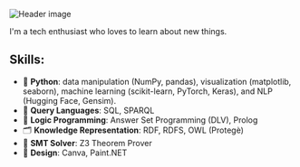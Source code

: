 ![Header image](https://github.com/AlessandroGhiotto/AlessandroGhiotto/blob/main/profile-banner.png)

I'm a tech enthusiast who loves to learn about new things.

## Skills:

- 🐍 **Python**: data manipulation (NumPy, pandas), visualization (matplotlib, seaborn), machine learning (scikit-learn, PyTorch, Keras), and NLP (Hugging Face, Gensim).
- 🔎 **Query Languages**: SQL, SPARQL
- 🧠 **Logic Programming**: Answer Set Programming (DLV), Prolog
- 🗂️ **Knowledge Representation**: RDF, RDFS, OWL (Protegè)
- 🔧 **SMT Solver**: Z3 Theorem Prover
- 🎨 **Design**: Canva, Paint.NET

<!-- ## sium Interests: - 🐎 Horses, 🌿 Vegetable gardening -->

<!--
### Skills:

![Python](https://img.shields.io/badge/-Python-05122A?style=flat&logo=python)&nbsp;
![Answer Set Programming](https://img.shields.io/badge/-ASP-05122A?style=flat)&nbsp;
![Prolog](https://img.shields.io/badge/-Prolog-05122A?style=flat)&nbsp;
![RDF](https://img.shields.io/badge/-RDF-05122A?style=flat)&nbsp;
![OWL](https://img.shields.io/badge/-OWL-05122A?style=flat)&nbsp;
![SQL](https://img.shields.io/badge/-SQL-05122A?style=flat&logo=sql)&nbsp;
![SPARQL](https://img.shields.io/badge/-SPARQL-05122A?style=flat)&nbsp;
![Z3](https://img.shields.io/badge/-Z3-05122A?style=flat)&nbsp;
![Canva](https://img.shields.io/badge/-Canva-05122A?style=flat&logo=canva)&nbsp;
![Paint.NET](https://img.shields.io/badge/-Paint.NET-05122A?style=flat)

### Python Libraries:

![Numpy](https://img.shields.io/badge/-Numpy-05122A?style=flat&logo=numpy)&nbsp;
![Pandas](https://img.shields.io/badge/-Pandas-05122A?style=flat&logo=pandas)&nbsp;
![Matplotlib](https://img.shields.io/badge/-Matplotlib-05122A?style=flat)&nbsp;
![Seaborn](https://img.shields.io/badge/-Seaborn-05122A?style=flat)&nbsp;
![Scikit-learn](https://img.shields.io/badge/-Scikit--learn-05122A?style=flat)&nbsp;
![PyTorch](https://img.shields.io/badge/-PyTorch-05122A?style=flat&logo=pytorch)&nbsp;
![Keras](https://img.shields.io/badge/-Keras-05122A?style=flat&logo=keras)&nbsp;
![HuggingFace](https://img.shields.io/badge/-HuggingFace-05122A?style=flat)&nbsp;
![Gensim](https://img.shields.io/badge/-Gensim-05122A?style=flat)
-->
